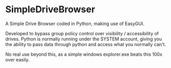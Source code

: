 # SimpleDriveBrowser
A Simple Drive Browser coded in Python, making use of EasyGUI.

Developed to bypass group policy control over visibility / accessibility of drives.
Python is normally running under the SYSTEM account, giving you the ability to
pass data through python and access what you normally can't.

No real use beyond this, as a simple windows explorer.exe beats this 100x over easily.
